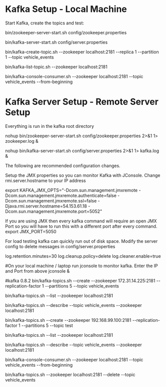 Kafka Setup - Local Machine
==============================

Start Kafka, create the topics and test:

bin/zookeeper-server-start.sh config/zookeeper.properties

bin/kafka-server-start.sh config/server.properties

bin/kafka-create-topic.sh --zookeeper localhost:2181 --replica 1 --partition 1 --topic vehicle_events

bin/kafka-list-topic.sh --zookeeper localhost:2181

bin/kafka-console-consumer.sh --zookeeper localhost:2181 --topic vehicle_events --from-beginning

Kafka Server Setup - Remote Server Setup
===================================

Everything is run in the kafka root directory

nohup bin/zookeeper-server-start.sh config/zookeeper.properties  2>&1 1> zookeeper.log &

nohup bin/kafka-server-start.sh config/server.properties 2>&1 1> kafka.log &

The following are recommended configuration changes.

Setup the JMX properties so you can monitor Kafka with JConsole.  Change rmi.server.hostname to your IP address

export KAFKA_JMX_OPTS="-Dcom.sun.management.jmxremote -Dcom.sun.management.jmxremote.authenticate=false  -Dcom.sun.management.jmxremote.ssl=false -Djava.rmi.server.hostname=54.153.61.18 -Dcom.sun.management.jmxremote.port=5052"

If you are using JMX then every kafka command will require an open JMX Port so you will have to run this with a different port after every command.
export JMX_PORT=5050

For load testing kafka can quickly run out of disk space.  Modify the server config to delete messages in config/server.properties

log.retention.minutes=30
log.cleanup.policy=delete
log.cleaner.enable=true


#On your local machine / laptop run jconsole to monitor kafka.  Enter the IP and Port from above
jconsole &


#kafka 0.8.2
bin/kafka-topics.sh --create --zookeeper 172.31.14.225:2181 --replication-factor 1 --partitions 5 --topic vehicle_events

bin/kafka-topics.sh --list --zookeeper localhost:2181

bin/kafka-topics.sh --describe --topic vehicle_events --zookeeper localhost:2181


bin/kafka-topics.sh --create --zookeeper 192.168.99.100:2181 --replication-factor 1 --partitions 5 --topic test

bin/kafka-topics.sh --list --zookeeper localhost:2181

bin/kafka-topics.sh --describe --topic vehicle_events --zookeeper localhost:2181

bin/kafka-console-consumer.sh --zookeeper localhost:2181 --topic vehicle_events --from-beginning


bin/kafka-topics.sh --zookeeper localhost:2181 --delete --topic vehicle_events
